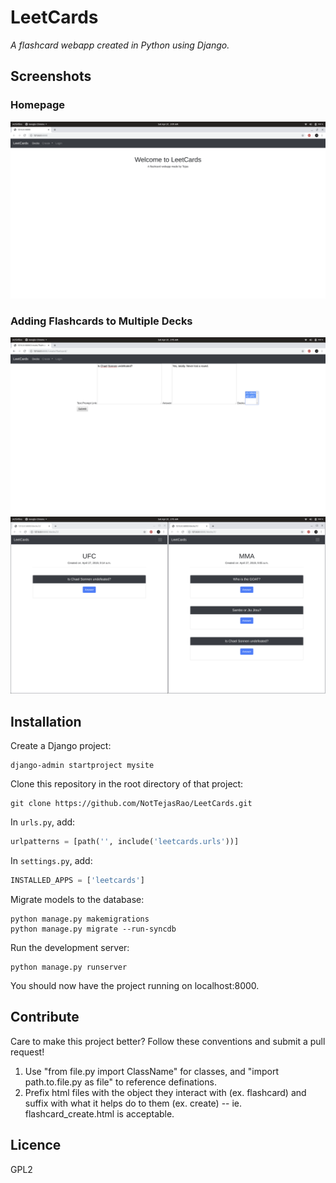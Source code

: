 # LeetCards
_A flashcard webapp created in Python using Django._

## Screenshots

### Homepage
![homepage.png](docs/homepage.png?raw=true)

### Adding Flashcards to Multiple Decks
![one_to_many.png](docs/one_to_many.png?raw=true)
![decks_example.png](docs/decks_example.png?raw=true)


## Installation
Create a Django project:
```
django-admin startproject mysite
```

Clone this repository in the root directory of that project:
```
git clone https://github.com/NotTejasRao/LeetCards.git
```

In ```urls.py```, add:
```python
urlpatterns = [path('', include('leetcards.urls'))]
```

In ```settings.py```, add:
```python
INSTALLED_APPS = ['leetcards']
```

Migrate models to the database:
```
python manage.py makemigrations
python manage.py migrate --run-syncdb
```

Run the development server:
```
python manage.py runserver
```

You should now have the project running on localhost:8000.

## Contribute

Care to make this project better? Follow these conventions and submit a pull request!

1. Use "from file.py import ClassName" for classes, and "import path.to.file.py as file" to reference definations.
2. Prefix html files with the object they interact with (ex. flashcard) and suffix with what it helps do to them (ex. create) -- ie. flashcard_create.html is acceptable.

## Licence
GPL2
